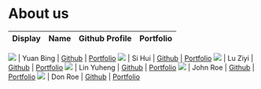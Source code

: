 # About us

Display | Name | Github Profile | Portfolio 
--------|:----:|:--------------:|:---------:

![](https://via.placeholder.com/100.png?text=Photo) | Yuan Bing | [Github](https://github.com/farice9) | [Portfolio](docs/team/johndoe.md)
![](https://via.placeholder.com/100.png?text=Photo) | Si Hui | [Github](https://github.com/lingsihui) | [Portfolio](docs/team/johndoe.md)
![](https://via.placeholder.com/100.png?text=Photo) | Lu Ziyi | [Github](https://github.com/luziyi9898) | [Portfolio](docs/team/johndoe.md)
![](https://via.placeholder.com/100.png?text=Photo) | Lin Yuheng | [Github](https://github.com/slightlyharp) | [Portfolio](docs/team/johndoe.md)
![](https://via.placeholder.com/100.png?text=Photo) | John Roe | [Github](https://github.com/) | [Portfolio](docs/team/johndoe.md)
![](https://via.placeholder.com/100.png?text=Photo) | Don Roe | [Github](https://github.com/) | [Portfolio](docs/team/johndoe.md)
